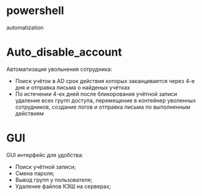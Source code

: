 # powershell
automatization

# Auto_disable_account
Автоматизация увольнения сотрудника:
- Поиск учёток в AD срок действия которых заканцивается через 4-е дня и отправка письма о найденых учётках
- По истечении 4-ех дней после бликорования учётной записи удаление всех групп доступа, перемещение в контейнер уволенных сотрудников, создание логов и отправка письма по выполненным действиям

# GUI
GUI интерфейс для удобства:
- Поиск учётной записи;
- Смена пароля;
- Вывод групп у пользователя;
- Удаление файлов КЭШ на серверах;
